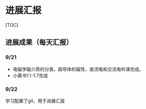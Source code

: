 # 进展汇报

[TOC]

## 进展成果（每天汇报）

### 9/21

+ 电磁学磁介质的分类，超导体的磁性，直流电和交流电听课完成。
+ 小黄书1.1-1.7完成

### 9/22

学习配置了git，用于进展汇报
